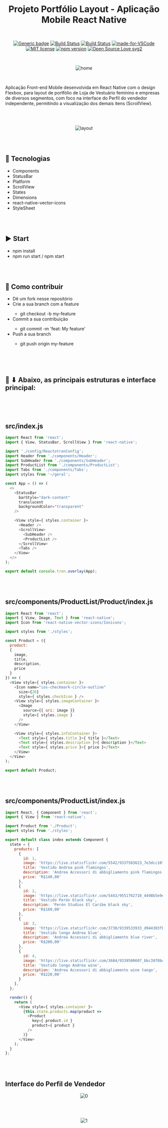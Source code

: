 <div align="center"> 

# Projeto Portfólio Layout - Aplicação Mobile React Native

</div>

<br>

<div align="center">

[![Generic badge](https://img.shields.io/badge/Made%20by-Renan%20Borba-purple.svg)](https://shields.io/) [![Build Status](https://img.shields.io/github/stars/RenanBorba/react-native-layout.svg)](https://github.com/RenanBorba/react-native-layout) [![Build Status](https://img.shields.io/github/forks/RenanBorba/react-native-layout.svg)](https://github.com/RenanBorba/react-native-layout) [![made-for-VSCode](https://img.shields.io/badge/Made%20for-VSCode-1f425f.svg)](https://code.visualstudio.com/) [![MIT license](https://img.shields.io/badge/License-MIT-blue.svg)](https://lbesson.mit-license.org/) [![npm version](https://badge.fury.io/js/react-native.svg)](https://badge.fury.io/js/react-native) [![Open Source Love svg2](https://badges.frapsoft.com/os/v2/open-source.svg?v=103)](https://github.com/ellerbrock/open-source-badges/)

<br>

![home](https://github.com/RenanBorba/react-native-layout/assets/48495838/643cf51b-d0fb-4954-89bf-f66f35d6febb)

</div>

<br>

Aplicação Front-end Mobile desenvolvida em React Native com o design Flexbox, para layout de portfólio de Loja de Vestuário feminino e empresas de diversos segmentos, com foco na interface do Perfil do vendedor independente, permitindo a visualização dos demais itens (ScrollView).

<br><br>

<div align="center">

![layout](https://user-images.githubusercontent.com/48495838/84693847-8a285480-af1e-11ea-8607-a6b8c4932967.png)

</div>

<br><br>

## :rocket: Tecnologias
<ul>
  <li>Components</li>
  <li>StatusBar</li>
  <li>Platform</li>
  <li>ScrollView</li>
  <li>States</li>
  <li>Dimensions</li>
  <li>react-native-vector-icons</li>
  <li>StyleSheet</li>
</ul>

<br><br>

## :arrow_forward: Start
<ul>
  <li>npm install</li>
  <li>npm run start / npm start</li>
</ul>

<br><br>

## :punch: Como contribuir
<ul>
  <li>Dê um fork nesse repositório</li>
  <li>Crie a sua branch com a feature</li>
    <ul>
      <li>git checkout -b my-feature</li>
    </ul>
  <li>Commit a sua contribuição</li>
    <ul>
      <li>git commit -m 'feat: My feature'</li>
    </ul>
  <li>Push a sua branch</li>
    <ul>
      <li>git push origin my-feature</li>
    </ul>
</ul>
<br><br><br>

## :mega: ⬇ Abaixo, as principais estruturas e interface principal:

<br><br><br>

## src/index.js
```js
import React from 'react';
import { View, StatusBar, ScrollView } from 'react-native';

import './config/ReactotronConfig';
import Header from './components/Header';
import SubHeader from './components/SubHeader';
import ProductList from './components/ProductList';
import Tabs from './components/Tabs';
import styles from '~/geral';

const App = () => (
  <>
    <StatusBar
      barStyle="dark-content"
      translucent
      backgroundColor="transparent"
    />

    <View style={ styles.container }>
      <Header />
      <ScrollView>
        <SubHeader />
        <ProductList />
      </ScrollView>
      <Tabs />
    </View>
  </>
);

export default console.tron.overlay(App);
```

<br><br>

## src/components/ProductList/Product/index.js
```js
import React from 'react';
import { View, Image, Text } from 'react-native';
import Icon from 'react-native-vector-icons/Ionicons';

import styles from './styles';

const Product = ({
  product:
  {
    image,
    title,
    description,
    price
  }
}) => (
  <View style={ styles.container }>
    <Icon name="ios-checkmark-circle-outline"
      size={26}
      style={ styles.checkIcon } />
    <View style={ styles.imageContainer }>
      <Image
        source={{ uri: image }}
        style={ styles.image }
      />
    </View>

    <View style={ styles.infoContainer }>
      <Text style={ styles.title }>{ title }</Text>
      <Text style={ styles.description }>{ description }</Text>
      <Text style={ styles.price }>{ price }</Text>
    </View>
  </View>
);

export default Product;
```

<br><br>

## src/components/ProductList/index.js
```js
import React, { Component } from 'react';
import { View } from 'react-native';

import Product from './Product';
import styles from './styles';

export default class index extends Component {
  state = {
    products: [
      {
        id: 1,
        image: 'https://live.staticflickr.com/5542/9337583623_7e3dcc1072_c.jpg',
        title: 'Vestido Andrea pink flamingos',
        description: 'Andrea Accessori di abbigliamento pink flamingos',
        price: 'R$140,00'
      },
      {
        id: 2,
        image: 'https://live.staticflickr.com/5443/9551762710_4498b5e9ed_c.jpg',
        title: 'Vestido Perón black sky',
        description: 'Perón Studios El Caribe black sky',
        price: 'R$160,00'
      },
      {
        id: 3,
        image: 'https://live.staticflickr.com/3730/9339533933_d944303fb6_c.jpg',
        title: 'Vestido longo Andrea blue',
        description: 'Andrea Accessori di abbigliamento blue river',
        price: 'R$200,00'
      },
      {
        id: 4,
        image: 'https://live.staticflickr.com/3684/9339500607_bbc39f8bd5_c.jpg',
        title: 'Vestido longo Andrea wine',
        description: 'Andrea Accessori di abbigliamento wine tango',
        price: 'R$220,00'
      }
    ],
  };

  render() {
    return (
      <View style={ styles.container }>
        {this.state.products.map(product =>
          <Product
            key={ product.id }
            product={ product }
          />
        )}
      </View>
    );
  }
};
```

<br><br>

## Interface do Perfil de Vendedor

<div align="center">

![0](https://user-images.githubusercontent.com/48495838/70284212-17396680-17a2-11ea-964b-b1dcff910f95.jpg)

</div>

<br><br>

<div align="center">

![1](https://user-images.githubusercontent.com/48495838/70284211-16a0d000-17a2-11ea-8a6f-acfac5e94a72.jpg)

</div>
